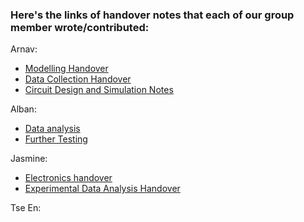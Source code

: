 ### Here's the links of handover notes that each of our group member wrote/contributed:

Arnav:
- [Modelling Handover](/Modelling/DiffuseSim/README.md)
- [Data Collection Handover](/Testing%20Rig/DataCollection/README.md)
- [Circuit Design and Simulation Notes](/Testing%20Rig/PhotodiodeAmplification/Design%20and%20Simulations//README.md)

Alban: 
- [Data analysis](/Testing%20Rig/Data%20Analysis/README.md)
- [Further Testing](/Testing%20Rig/Further%20Testing/README.md)

Jasmine:  
- [Electronics handover](https://github.com/ArnavKoshy/GM2-OptogeneticControl/blob/main/Testing%20Rig/PhotodiodeAmplification/Circuit%20Documentation.md)  
- [Experimental Data Analysis Handover](https://github.com/ArnavKoshy/GM2-OptogeneticControl/tree/main/Testing%20Rig/Data%20Analysis)  

Tse En:  
